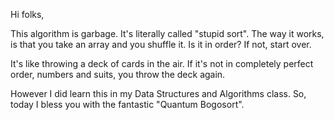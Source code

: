 Hi folks,

This algorithm is garbage. It's literally called "stupid sort". The way it works, is that you take an array and you shuffle it. Is it in order? If not, start over.

It's like throwing a deck of cards in the air. If it's not in completely perfect order, numbers and suits, you throw the deck again.

However I did learn this in my Data Structures and Algorithms class. So, today I bless you with the fantastic "Quantum Bogosort".

